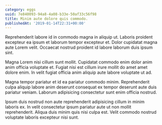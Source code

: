 ```yaml
---
category: eggs
uuid: 7e840093-94a8-4a08-b33e-50af33c56f98
title: Minim aute dolore quis commodo.
publishedAt: '2019-01-14T22:31+00:00'
---
```


Reprehenderit labore id in commodo magna in aliquip ut. Laboris proident excepteur ea ipsum et laborum tempor excepteur et. Dolor cupidatat magna aute Lorem velit. Occaecat nostrud proident id labore laborum duis ipsum sint.

Magna Lorem nisi cillum sunt mollit. Cupidatat commodo enim dolor anim anim officia voluptate et. Fugiat nisi est cillum irure mollit do amet amet dolore enim. In velit fugiat officia anim aliquip aute labore voluptate ut ad.

Magna tempor pariatur et id ea pariatur commodo minim. Reprehenderit culpa aliquip labore anim deserunt consequat ex tempor deserunt aute duis pariatur veniam. Laborum adipisicing consectetur sunt enim officia nostrud.

Ipsum duis nostrud non aute reprehenderit adipisicing cillum in minim laboris ex. In velit consectetur ipsum pariatur aute ut non mollit reprehenderit. Aliqua duis minim quis nisi culpa est. Velit commodo nostrud voluptate laboris excepteur nisi sunt.
